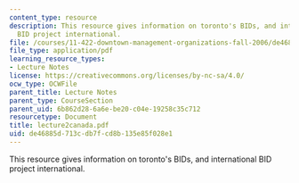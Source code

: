 ```yaml
---
content_type: resource
description: This resource gives information on toronto's BIDs, and international
  BID project international.
file: /courses/11-422-downtown-management-organizations-fall-2006/de46885d713cdb7fcd8b135e85f028e1_lecture2canada.pdf
file_type: application/pdf
learning_resource_types:
- Lecture Notes
license: https://creativecommons.org/licenses/by-nc-sa/4.0/
ocw_type: OCWFile
parent_title: Lecture Notes
parent_type: CourseSection
parent_uid: 6b862d28-6a6e-be20-c04e-19258c35c712
resourcetype: Document
title: lecture2canada.pdf
uid: de46885d-713c-db7f-cd8b-135e85f028e1
---
```

This resource gives information on toronto's BIDs, and international BID project international.